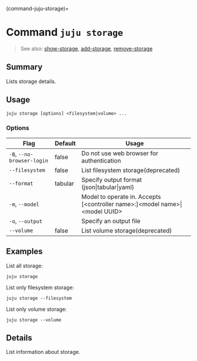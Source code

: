 (command-juju-storage)=
# Command `juju storage`
> See also: [show-storage](#show-storage), [add-storage](#add-storage), [remove-storage](#remove-storage)

## Summary
Lists storage details.

## Usage
```juju storage [options] <filesystem|volume> ...```

### Options
| Flag | Default | Usage |
| --- | --- | --- |
| `-B`, `--no-browser-login` | false | Do not use web browser for authentication |
| `--filesystem` | false | List filesystem storage(deprecated) |
| `--format` | tabular | Specify output format (json&#x7c;tabular&#x7c;yaml) |
| `-m`, `--model` |  | Model to operate in. Accepts [&lt;controller name&gt;:]&lt;model name&gt;&#x7c;&lt;model UUID&gt; |
| `-o`, `--output` |  | Specify an output file |
| `--volume` | false | List volume storage(deprecated) |

## Examples

List all storage:

    juju storage

List only filesystem storage:

    juju storage --filesystem

List only volume storage:

    juju storage --volume


## Details

List information about storage.